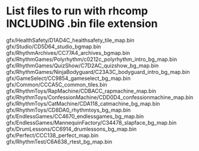 # List files to run with rhcomp INCLUDING .bin file extension
gfx/HealthSafety/D1AD4C_healthsafety_tile_map.bin
gfx/Studio/CD5D64_studio_bgmap.bin
gfx/RhythmArchives/CC77A4_archives_bgmap.bin
gfx/RhythmGames/Polyrhythm/c0212c_polyrhythm_intro_bg_map.bin
gfx/RhythmGames/QuizShow/C7D2AC_quizshow_bg_map.bin
gfx/RhythmGames/NinjaBodyguard/C23A3C_bodyguard_intro_bg_map.bin
gfx/GameSelect/CC9854_gameselect_bg_map.bin
gfx/Common/CCCA5C_common_tiles.bin
gfx/RhythmToys/RapMachine/CDBACC_rapmachine_map.bin
gfx/RhythmToys/ConfessionMachine/CDD0D4_confessionmachine_map.bin
gfx/RhythmToys/CatMachine/CDA118_catmachine_bg_map.bin
gfx/RhythmToys/CD8DA0_rhythmtoys_bg_map.bin
gfx/EndlessGames/CC4670_endlessgames_bg_map.bin
gfx/EndlessGames/MannequinFactory/C34478_slapface_bg_map.bin
gfx/DrumLessons/CC6914_drumlessons_bg_map.bin
gfx/Perfect/CCC138_perfect_map.bin
gfx/RhythmTest/C6A638_rtest_bg_map.bin